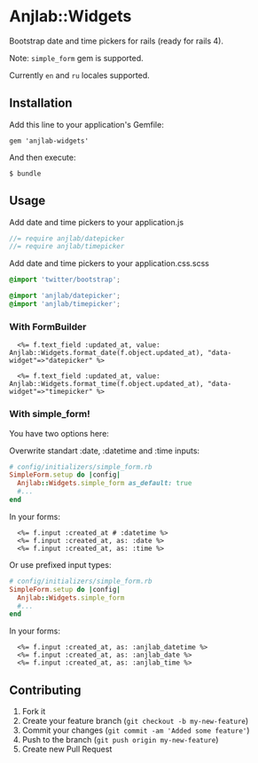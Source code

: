 # Anjlab::Widgets

Bootstrap date and time pickers for rails (ready for rails 4).

Note: `simple_form` gem is supported.

Currently `en` and `ru` locales supported.

## Installation

Add this line to your application's Gemfile:

    gem 'anjlab-widgets'

And then execute:

    $ bundle

## Usage

Add date and time pickers to your application.js

```javascript
//= require anjlab/datepicker
//= require anjlab/timepicker
```

Add date and time pickers to your application.css.scss

```scss
@import 'twitter/bootstrap';

@import 'anjlab/datepicker';
@import 'anjlab/timepicker';
```

### With FormBuilder

```erb
  <%= f.text_field :updated_at, value: Anjlab::Widgets.format_date(f.object.updated_at), "data-widget"=>"datepicker" %>

  <%= f.text_field :updated_at, value: Anjlab::Widgets.format_time(f.object.updated_at), "data-widget"=>"timepicker" %>
```

### With simple_form!

You have two options here:

Overwrite standart :date, :datetime and :time inputs:

```ruby
# config/initializers/simple_form.rb
SimpleForm.setup do |config|
  Anjlab::Widgets.simple_form as_default: true
  #...
end
```
In your forms:

```erb
  <%= f.input :created_at # :datetime %>
  <%= f.input :created_at, as: :date %>
  <%= f.input :created_at, as: :time %>
```

Or use prefixed input types:

```ruby
# config/initializers/simple_form.rb
SimpleForm.setup do |config|
  Anjlab::Widgets.simple_form
  #...
end
```

In your forms:

```erb
  <%= f.input :created_at, as: :anjlab_datetime %>
  <%= f.input :created_at, as: :anjlab_date %>
  <%= f.input :created_at, as: :anjlab_time %>
```


## Contributing

1. Fork it
2. Create your feature branch (`git checkout -b my-new-feature`)
3. Commit your changes (`git commit -am 'Added some feature'`)
4. Push to the branch (`git push origin my-new-feature`)
5. Create new Pull Request
